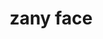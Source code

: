 ---
layout: smileys&emotion
title: zany face
emoji: zany_face
permalink: 🤪.html
image: assets/img/3moji/zany_face.png
---